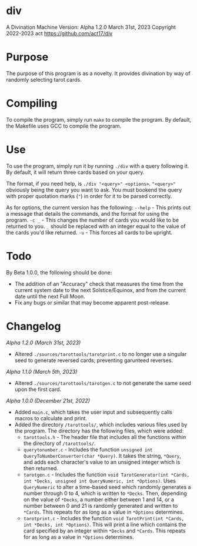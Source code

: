 # div
A Divination Machine
Version: Alpha 1.2.0
March 31st, 2023
Copyright 2022-2023 act
https://github.com/act17/div

# Purpose
  The purpose of this program is as a novelty. It provides divination by way of randomly selecting tarot cards.

# Compiling
  To compile the program, simply run ``make`` to compile the program. By default, the Makefile uses GCC to compile the program.

# Use
  To use the program, simply run it by running ``./div`` with a query following it. By default, it will return three cards based on your query.

  The format, if you need help, is ``./div "<query>" <options>``. ``"<query>"`` obviously being the query you want to ask. You must bookend the query with proper quotation marks (``"``) in order for it to be parsed correctly.

  As for options, the current version has the following:
  ``--help`` - This prints out a message that details the commands, and the format for using the program.
  ``-c _`` - This changes the number of cards you would like to be returned to you. ``_`` should be replaced with an integer equal to the value of the cards you'd like returned.
  ``-u`` - This forces all cards to be upright.

# Todo
  By Beta 1.0.0, the following should be done:

  - The addition of an "Accuracy" check that measures the time from the current system date to the next Solstice/Equinox, and from the current date until the next Full Moon.
  - Fix any bugs or similar that may become apparent post-release.

# Changelog

  *Alpha 1.2.0 (March 31st, 2023)*
  - Altered ``./sources/tarottools/tarotprint.c`` to no longer use a singular seed to generate reversed cards; preventing garunteed reverses.

  *Alpha 1.1.0 (March 5th, 2023)*
  - Altered ``./sources/tarottools/tarotgen.c`` to not generate the same seed upon the first card.

  *Alpha 1.0.0 (December 21st, 2022)*
  - Added ``main.c``, which takes the user input and subsequently calls macros to calculate and print.
  - Added the directory ``/tarottools/``, which includes various files used by the program. The directory has the following files, which were added:
    - ``tarottools.h`` - The header file that includes all the functions within the directory of ``/tarottools/``.
    - ``querytonumber.c`` - Includes the function ``unsigned int QueryToNumberConverter(char *Query)``. It takes the string, ``*Query``, and adds each character's value to an unsigned integer which is then returned.
    - ``tarotgen.c`` - Includes the function ``void TarotGenerator(int *Cards, int *Decks, unsigned int QueryNumeric, int *Options)``. Uses ``QueryNumeric`` to alter a time-based seed which randomly generates a number through 0 to 4, which is written to ``*Decks``. Then, depending on the value of ``*Decks``, a number either between 1 and 14, or a number between 0 and 21 is randomly generated and written to ``*Cards``. This repeats for as long as a value in ``*Options`` determines.
    - ``tarotprint.c`` - Includes the function ``void TarotPrint(int *Cards, int *Decks, int *Options)``. This will print a line which contains the card specified by an integer within ``*Decks`` and ``*Cards``. This repeats for as long as a value in ``*Options`` determines.
